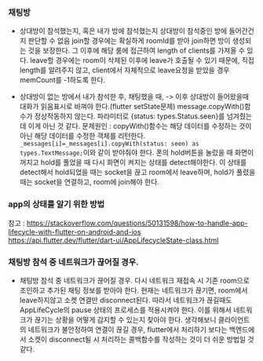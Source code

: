### 채팅방 
- 상대방이 참석했는지, 혹은 내가 방에 참석했는지 상대방이 참석중인 방에 들어간건지 판단할 수 없음
join할 경우에는 확실하게 roomId를 받아 join하면 방이 생성되는 것을 보장한다. 그 이후에 해당 룸에 접근하여
length of clients를 가져올 수 있다.
leave할 경우에는 room이 삭제된 이후에 leave가 호출될 수 있기 때문에, 직접 length를 알려주지 않고,
client에서 자체적으로 leave요청을 받았을 경우 memCount를 -1하도록 한다.

- 상대방이 없는 방에서 내가 참석한 후, 채팅했을 때, -> 이후 상대방이 들어왔을때 대화가 읽음표시로 바껴야 한다.(flutter setState문제)
message.copyWith()함수가 정상작동하지 않는다. 파라미터로 {status: types.Status.seen}를 넘겨줬는데 이게 아닌 것 같다.
문제원인 : copyWith()함수는 해당 데이터를 수정하는 것이 아닌 해당 데이터를 수정한 객체를 리턴한다.
```_messages[i]=_messages[i].copyWith(status: seen) as types.TextMessage;```이와 같이 받야줘야 한다.
폰의 hold버튼을 눌렀을 때 화면이 꺼지고 hold를 풀었을 때 다시 화면이 켜지는 상태를 detect해야한다.
이 상태를 detect해서 hold되었을 때는 socket을 끊고 room에서 leave하며, hold가 풀렸을 때는 socket을 연결하고, room에 join해야 한다.

### app의 상태를 알기 위한 방법
참고 : https://stackoverflow.com/questions/50131598/how-to-handle-app-lifecycle-with-flutter-on-android-and-ios<br>
https://api.flutter.dev/flutter/dart-ui/AppLifecycleState-class.html


### 채팅방 참석 중 네트워크가 끊어질 경우.
- 채팅방 참석 중 네트워크가 끊어질 경우. 다시 네트워크 재접속 시 기존 room으로 조인하고 추가된 채팅 정보를 받아야 한다.
현재는 네트워크가 끊기면, room에서 leave하지않고 소켓 연결만 disconnect된다.
따라서 네트워크가 끊길때도 AppLifeCycle의 pause 상태의 프로세스를 적용시켜야 한다.
이를 위해서 네트워크가 끊기는 상황을 어떻게 감지할 수 있는지 찾아야 한다.
생각해보니 클라이언트의 네트워크가 불안정하여 연결이 끊길 경우, flutter에서 처리하기 보다는
백엔드에서 소켓이 disconnect될 시 처리하는 콜백함수를 작성하는 것이 더 쉬운 방법일 것 같다.
